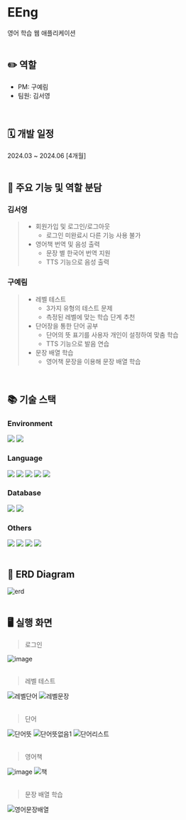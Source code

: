 # EEng

영어 학습 웹 애플리케이션
<br>
<br>

## ✏️ 역할
- PM: 구예림
- 팀원: 김서영
<br>

## 🗓️ 개발 일정

2024.03 ~ 2024.06 [4개월]
<br>
<br>

## 📌 주요 기능 및 역할 분담

### 김서영
> - 회원가입 및 로그인/로그아웃
>     - 로그인 미완료시 다른 기능 사용 불가
> - 영어책 번역 및 음성 출력
>     - 문장 별 한국어 번역 지원
>     - TTS 기능으로 음성 출력

### 구예림
> - 레벨 테스트
>     - 3가지 유형의 테스트 문제
>     - 측정된 레벨에 맞는 학습 단계 추천
> - 단어장을 통한 단어 공부
>     - 단어의 뜻 표기를 사용자 개인이 설정하여 맞춤 학습
>     - TTS 기능으로 발음 연습
> - 문장 배열 학습
>     - 영어책 문장을 이용해 문장 배열 학습
<br>

## 📚 기술 스택


### Environment

<img src="https://img.shields.io/badge/SpringBoot-6DB33F?style=for-the-badge&logo=SpringBoot&logoColor=white"> <img src="https://img.shields.io/badge/intellij idea-007396?style=for-the-badge&logo=intellijidea&logoColor=white"> 

### Language

<img src="https://img.shields.io/badge/java-007396?style=for-the-badge&logo=java&logoColor=white"> <img src="https://img.shields.io/badge/jsp-352A71?style=for-the-badge&logo=jsp&logoColor=white"> <img src="https://img.shields.io/badge/javascript-F7DF1E?style=for-the-badge&logo=javascript&logoColor=white"> <img src="https://img.shields.io/badge/html5-E34F26?style=for-the-badge&logo=html5&logoColor=white"> <img src="https://img.shields.io/badge/CSS3-1572B6?style=for-the-badge&logo=CSS3&logoColor=white">

### Database
<img src="https://img.shields.io/badge/oracle-F80000?style=for-the-badge&logo=oracle&logoColor=white"> <img src="https://img.shields.io/badge/JPA-004088?style=for-the-badge&logo=JPA&logoColor=white">

### Others
<img src="https://img.shields.io/badge/AmazonWebServices-FF9E0F?style=for-the-badge&logo=AmazonWebServices&logoColor=white"> <img src="https://img.shields.io/badge/Notion-000000?style=for-the-badge&logo=Notion&logoColor=white"> <img src="https://img.shields.io/badge/git-F05032?style=for-the-badge&logo=git&logoColor=white"> <img src="https://img.shields.io/badge/github-181717?style=for-the-badge&logo=github&logoColor=white">
<br>
<br>


## 📎 ERD Diagram

![erd](https://github.com/user-attachments/assets/8867a932-0db4-4446-bb7f-6580e6d16e3e)
<br>
<br>


## 🖥️ 실행 화면

>로그인

![image](https://github.com/user-attachments/assets/7d327d0f-22b1-4665-9906-108eb8533f2f)
<br>
<br>

>레벨 테스트

![레벨단어](https://github.com/user-attachments/assets/18c83893-255b-4587-80c6-f595beab8594)
![레벨문장](https://github.com/user-attachments/assets/f84450af-f86f-4b1c-a178-773070951f56)
<br>
<br>

>단어

![단어뜻](https://github.com/user-attachments/assets/823f6ec6-4e36-4c61-a8cc-d971921cddc9)
![단어뜻없음1](https://github.com/user-attachments/assets/c60baa32-1589-4ee1-942c-d3af9d72569a)
![단어리스트](https://github.com/user-attachments/assets/f708442d-674e-4d20-bc70-65383a374674)
<br>
<br>

>영어책

![image](https://github.com/user-attachments/assets/d4fe6cc8-6c39-40f8-816e-e8d0f8d1baf6)
![책](https://github.com/user-attachments/assets/229b1cf4-fafb-46bd-a6c2-5d5290a4491d)
<br>
<br>

>문장 배열 학습

![영어문장배열](https://github.com/user-attachments/assets/9b475642-fda9-4416-9359-947b97aa0dd1)

